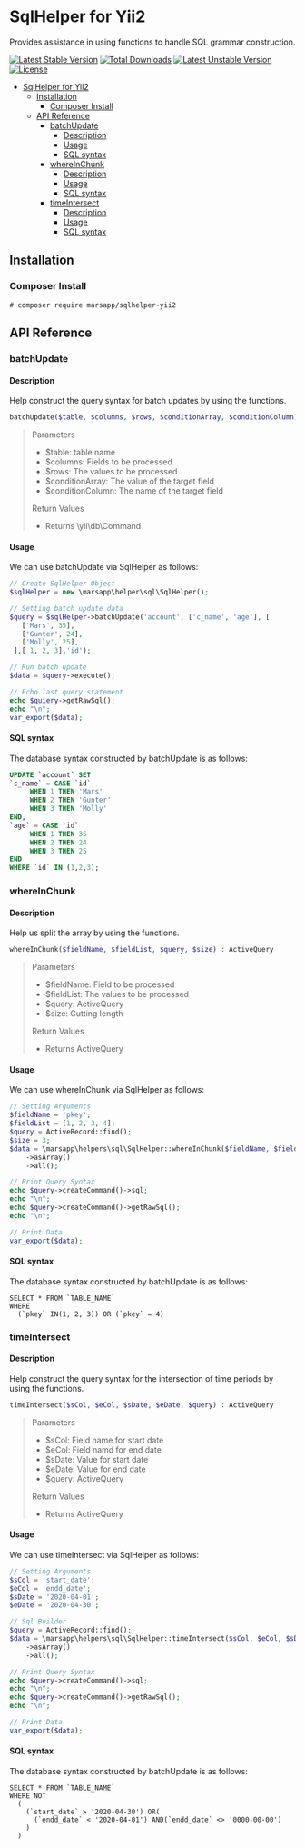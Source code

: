 # SqlHelper for Yii2

Provides assistance in using functions to handle SQL grammar construction.

[![Latest Stable Version](https://poser.pugx.org/marsapp/sqlhelper/v/stable)](https://packagist.org/packages/marsapp/sqlhelper) [![Total Downloads](https://poser.pugx.org/marsapp/sqlhelper/downloads)](https://packagist.org/packages/marsapp/sqlhelper) [![Latest Unstable Version](https://poser.pugx.org/marsapp/sqlhelper/v/unstable)](https://packagist.org/packages/marsapp/sqlhelper) [![License](https://poser.pugx.org/marsapp/sqlhelper/license)](https://packagist.org/packages/marsapp/sqlhelper)
<!-- TOC -->

- [SqlHelper for Yii2](#sqlhelper-for-yii2)
  - [Installation](#installation)
    - [Composer Install](#composer-install)
  - [API Reference](#api-reference)
    - [batchUpdate](#batchupdate)
      - [Description](#description)
      - [Usage](#usage)
      - [SQL syntax](#sql-syntax)
    - [whereInChunk](#whereinchunk)
      - [Description](#description-1)
      - [Usage](#usage-1)
      - [SQL syntax](#sql-syntax-1)
    - [timeIntersect](#timeintersect)
      - [Description](#description-2)
      - [Usage](#usage-2)
      - [SQL syntax](#sql-syntax-2)

<!-- /TOC -->

## Installation
### Composer Install
```
# composer require marsapp/sqlhelper-yii2
```

## API Reference

### batchUpdate
#### Description

Help construct the query syntax for batch updates by using the functions.

```php
batchUpdate($table, $columns, $rows, $conditionArray, $conditionColumn) : \yii\db\Command
```
> Parameters
> - $table: table name
> - $columns: Fields to be processed
> - $rows: The values to be processed
> - $conditionArray: The value of the target field
> - $conditionColumn: The name of the target field
> 
> Return Values
> - Returns \yii\db\Command

#### Usage

We can use batchUpdate via SqlHelper as follows:

```php
// Create SqlHelper Object
$sqlHelper = new \marsapp\helper\sql\SqlHelper();

// Setting batch update data
$query = $sqlHelper->batchUpdate('account', ['c_name', 'age'], [
   ['Mars', 35],
   ['Gunter', 24],
   ['Molly', 25],
 ],[ 1, 2, 3],'id');

// Run batch update
$data = $query->execute();

// Echo last query statement
echo $quiery->getRawSql();
echo "\n";
var_export($data);
```

#### SQL syntax

The database syntax constructed by batchUpdate is as follows:

```SQL
UPDATE `account` SET
`c_name` = CASE `id`
     WHEN 1 THEN 'Mars'
     WHEN 2 THEN 'Gunter'
     WHEN 3 THEN 'Molly'
END,
`age` = CASE `id`
     WHEN 1 THEN 35
     WHEN 2 THEN 24
     WHEN 3 THEN 25
END
WHERE `id` IN (1,2,3);
```

### whereInChunk
#### Description

Help us split the array by using the functions.

```php
whereInChunk($fieldName, $fieldList, $query, $size) : ActiveQuery
```
> Parameters
> - $fieldName: Field to be processed
> - $fieldList: The values to be processed
> - $query: ActiveQuery
> - $size: Cutting length
> 
> Return Values
> - Returns ActiveQuery


#### Usage

We can use whereInChunk via SqlHelper as follows:

```PHP
// Setting Arguments
$fieldName = 'pkey';
$fieldList = [1, 2, 3, 4];
$query = ActiveRecord::find();
$size = 3;
$data = \marsapp\helpers\sql\SqlHelper::whereInChunk($fieldName, $fieldList, $query, $size)
    ->asArray()
    ->all();

// Print Query Syntax
echo $query->createCommand()->sql;
echo "\n";
echo $query->createCommand()->getRawSql();
echo "\n";

// Print Data
var_export($data);
```


#### SQL syntax

The database syntax constructed by batchUpdate is as follows:

```
SELECT * FROM `TABLE_NAME`
WHERE
  (`pkey` IN(1, 2, 3)) OR (`pkey` = 4)
```


### timeIntersect
#### Description

Help construct the query syntax for the intersection of time periods by using the functions.

```php
timeIntersect($sCol, $eCol, $sDate, $eDate, $query) : ActiveQuery
```
> Parameters
> - $sCol: Field name for start date
> - $eCol: Field namd for end date
> - $sDate: Value for start date
> - $eDate: Value for end date
> - $query: ActiveQuery
> 
> Return Values
> - Returns ActiveQuery

#### Usage

We can use timeIntersect via SqlHelper as follows:

```PHP
// Setting Arguments
$sCol = 'start_date';
$eCol = 'endd_date';
$sDate = '2020-04-01';
$eDate = '2020-04-30';

// Sql Builder
$query = ActiveRecord::find();
$data = \marsapp\helpers\sql\SqlHelper::timeIntersect($sCol, $eCol, $sDate, $eDate, $query)
    ->asArray()
    ->all();

// Print Query Syntax
echo $query->createCommand()->sql;
echo "\n";
echo $query->createCommand()->getRawSql();
echo "\n";

// Print Data
var_export($data);
```


#### SQL syntax

The database syntax constructed by batchUpdate is as follows:

```
SELECT * FROM `TABLE_NAME`
WHERE NOT
  (
    (`start_date` > '2020-04-30') OR(
      (`endd_date` < '2020-04-01') AND(`endd_date` <> '0000-00-00')
    )
  )
```


